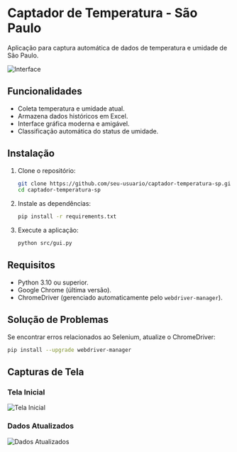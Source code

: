 # Captador de Temperatura - São Paulo

Aplicação para captura automática de dados de temperatura e umidade de São Paulo.

![Interface](docs/interface.png)

## Funcionalidades

- Coleta temperatura e umidade atual.
- Armazena dados históricos em Excel.
- Interface gráfica moderna e amigável.
- Classificação automática do status de umidade.

## Instalação

1. Clone o repositório:
   ```bash
   git clone https://github.com/seu-usuario/captador-temperatura-sp.git
   cd captador-temperatura-sp
   ```

2. Instale as dependências:
   ```bash
   pip install -r requirements.txt
   ```

3. Execute a aplicação:
   ```bash
   python src/gui.py
   ```

## Requisitos

- Python 3.10 ou superior.
- Google Chrome (última versão).
- ChromeDriver (gerenciado automaticamente pelo `webdriver-manager`).

## Solução de Problemas

Se encontrar erros relacionados ao Selenium, atualize o ChromeDriver:
```bash
pip install --upgrade webdriver-manager
```

## Capturas de Tela

### Tela Inicial
![Tela Inicial](docs/tela_inicial.png)

### Dados Atualizados
![Dados Atualizados](docs/dados_atualizados.png)